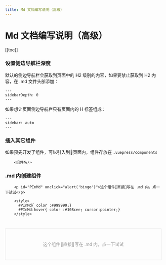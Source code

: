 ```yaml
---
title: Md 文档编写说明（高级）
---
```


# Md 文档编写说明（高级）

[[toc]]

### 设置侧边导航栏深度
默认的侧边导航栏会获取到页面中的 H2 级别的内容，如果要禁止获取到 H2 内容，在 .md 文件头部添加：

    ---
    sidebarDepth: 0
    ---

如果想让页面侧边导航栏只有页面内的 H 标签组成：

    ---
    sidebar: auto
    ---


### 插入其它组件
如果预先开发了组件，可以引入到页面内，组件存放在 `.vuepress/components`

        <组件名/>

<demo-1/>

### .md 内创建组件

        <p id="PInMd" onclick="alert('bingo')">这个组件直接写在 .md 内，点一下试试</p>
    
        <style>
          #PInMd{ color :#999999;}
          #PInMd:hover{ color :#108cee; cursor:pointer;}
        </style>

<p id="PInMd" onclick="alert('为了证明这是个定制组件，我做了一个弹窗')">这个组件直接写在 .md 内，点一下试试</p>
    
<style>
    #PInMd{ 
        color :#999; 
        display:block; 
        width: 100%; 
        height:100px;
        line-height:100px;
        margin:40px 0;
        text-align:center;
        border:solid 1px #e6e6e6;
        }
    #PInMd:hover{ color :#108cee; cursor:pointer;}
</style>
